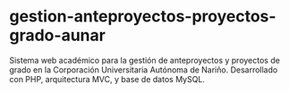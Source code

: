 # gestion-anteproyectos-proyectos-grado-aunar
Sistema web académico para la gestión de anteproyectos y proyectos de grado en la Corporación Universitaria Autónoma de Nariño. Desarrollado con PHP, arquitectura MVC, y base de datos MySQL.
